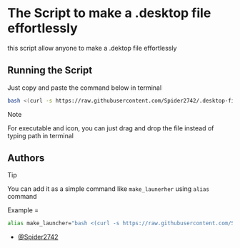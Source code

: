 
# The Script to make a .desktop file effortlessly

this script allow anyone to make a .dektop file effortlessly


## Running the Script

Just copy and paste the command below in terminal

```bash
bash <(curl -s https://raw.githubusercontent.com/Spider2742/.desktop-file-maker/refs/heads/main/launcher%20maker.sh)
```
> [!NOTE]
> For executable and icon, you can just drag and drop the file instead of typing path in terminal
## Authors
> [!TIP]
> You can add it as a simple command like `make_launerher` using `alias` command

 Example =
```bash
alias make_launcher="bash <(curl -s https://raw.githubusercontent.com/Spider2742/.desktop-file-maker/refs/heads/main/launcher%20maker.sh)"
```
- [@Spider2742](https://www.github.com/Spider2742)

